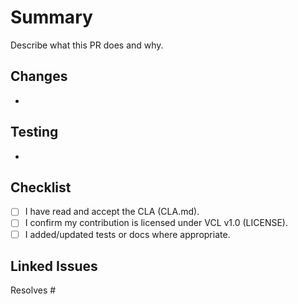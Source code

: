 # Summary

Describe what this PR does and why.

## Changes
- 

## Testing
- 

## Checklist
- [ ] I have read and accept the CLA (CLA.md).
- [ ] I confirm my contribution is licensed under VCL v1.0 (LICENSE).
- [ ] I added/updated tests or docs where appropriate.

## Linked Issues
Resolves #
